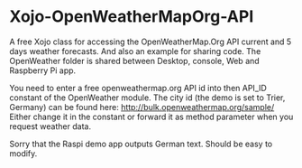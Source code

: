 # Xojo-OpenWeatherMapOrg-API
A free Xojo class for accessing the OpenWeatherMap.Org API current and 5 days weather forecasts.
And also an example for sharing code. The OpenWeather folder is shared between Desktop, console, Web and Raspberry Pi app.

You need to enter a free openweathermap.org API id into then API_ID constant of the OpenWeather module. 
The city id (the demo is set to Trier, Germany) can be found here: http://bulk.openweathermap.org/sample/
Either change it in the constant or forward it as method parameter when you request weather data.

Sorry that the Raspi demo app outputs German text. Should be easy to modify.
